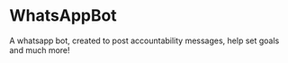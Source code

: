 # WhatsAppBot
A whatsapp bot, created to post accountability messages, help set goals and much more! 
